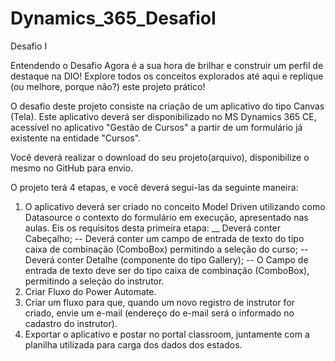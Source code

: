 # Dynamics_365_DesafioI
Desafio I

Entendendo o Desafio
Agora é a sua hora de brilhar e construir um perfil de destaque na DIO! Explore todos os conceitos explorados até aqui e replique (ou melhore, porque não?) este projeto prático!
 
O desafio deste projeto consiste na criação de um aplicativo do tipo Canvas (Tela).
Este aplicativo deverá ser disponibilizado no MS Dynamics 365 CE, acessível no aplicativo "Gestão de Cursos"  a partir de um formulário já existente na entidade "Cursos". 
 
Você deverá realizar o download do seu projeto(arquivo), disponibilize o mesmo no GitHub para envio.
 
 
O projeto terá 4 etapas, e você deverá segui-las da seguinte maneira:
 

 1.   O aplicativo deverá ser criado no conceito Model Driven utilizando como Datasource o contexto do formulário em execução, apresentado nas aulas. Eis os requisitos desta primeira etapa:
          __ Deverá conter Cabeçalho;
          -- Deverá conter um campo de entrada de texto do tipo caixa de combinação (ComboBox) permitindo a seleção do curso;
          --  Deverá conter Detalhe (componente do tipo Gallery);
          --  O Campo de entrada de texto deve ser do tipo caixa de combinação (ComboBox), permitindo a seleção do instrutor.
 2.   Criar Fluxo do Power Automate.
 3.   Criar um fluxo para que, quando um novo registro de instrutor for criado, envie um e-mail (endereço do e-mail será o informado no cadastro do instrutor). 
 4.   Exportar o aplicativo e postar no portal classroom, juntamente com a planilha utilizada para carga dos dados dos estados.


